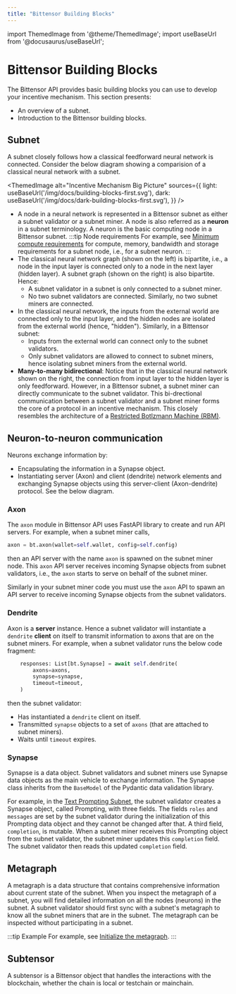 ```yaml
---
title: "Bittensor Building Blocks"
---
```


import ThemedImage from '@theme/ThemedImage';
import useBaseUrl from '@docusaurus/useBaseUrl';

# Bittensor Building Blocks

The Bittensor API provides basic building blocks you can use to develop your incentive mechanism. This section presents:
- An overview of a subnet.
- Introduction to the Bittensor building blocks. 

## Subnet

A subnet closely follows how a classical feedforward neural network is connected. Consider the below diagram showing a comparision of a classical neural network with a subnet.

<ThemedImage
alt="Incentive Mechanism Big Picture"
sources={{
    light: useBaseUrl('/img/docs/building-blocks-first.svg'),
    dark: useBaseUrl('/img/docs/dark-building-blocks-first.svg'),
  }}
/>

-  A node in a neural network is represented in a Bittensor subnet as either a subnet validator or a subnet miner. A node is also referred as a **neuron** in a subnet terminology. A neuron is the basic computing node in a Bittensor subnet. 
:::tip Node requirements 
For example, see [Minimum compute requirements](https://github.com/opentensor/bittensor-subnet-template/blob/main/min_compute.yml) for compute, memory, bandwidth and storage requirements for a subnet node, i.e., for a subnet neuron.
::: 
- The classical neural network graph (shown on the left) is bipartite, i.e., a node in the input layer is connected only to a node in the next layer (hidden layer). A subnet graph (shown on the right) is also bipartite. Hence:
  - A subnet validator in a subnet is only connected to a subnet miner. 
  - No two subnet validators are connected. Similarly, no two subnet miners are connected. 
- In the classical neural network, the inputs from the external world are connected only to the input layer, and the hidden nodes are isolated from the external world (hence, "hidden"). Similarly, in a Bittensor subnet:
  - Inputs from the external world can connect only to the subnet validators. 
  - Only subnet validators are allowed to connect to subnet miners, hence isolating subnet miners from the external world. 
- **Many-to-many bidirectional**: Notice that in the classical neural network shown on the right, the connection from input layer to the hidden layer is only feedforward. However, in a Bittensor subnet, a subnet miner can directly communicate to the subnet validator. This bi-drectional communication between a subnet validator and a subnet miner forms the core of a protocol in an incentive mechanism. This closely resembles the architecture of a [Restricted Botlzmann Machine (RBM)](https://en.wikipedia.org/wiki/Restricted_Boltzmann_machine).

## Neuron-to-neuron communication 

Neurons exchange information by:
- Encapsulating the information in a Synapse object.
- Instantiating server (Axon) and client (dendrite) network elements and exchanging Synapse objects using this server-client (Axon-dendrite) protocol. See the below diagram. 

<center>
<ThemedImage
alt="Incentive Mechanism Big Picture"
sources={{
    light: useBaseUrl('/img/docs/second-building-blocks.svg'),
    dark: useBaseUrl('/img/docs/dark-second-building-blocks.svg'),
  }}
/>
</center>

### Axon

The `axon` module in Bittensor API uses FastAPI library to create and run API servers. For example, when a subnet miner calls,
```python
axon = bt.axon(wallet=self.wallet, config=self.config)
```
then an API server with the name `axon` is spawned on the subnet miner node. This `axon` API server receives incoming Synapse objects from subnet validators, i.e., the `axon` starts to serve on behalf of the subnet miner.

Similarly in your subnet miner code you must use the `axon` API to spawn an API server to receive incoming Synapse objects from the subnet validators. 

### Dendrite

Axon is a **server** instance. Hence a subnet validator will instantiate a `dendrite` **client** on itself to transmit information to axons that are on the subnet miners. For example, when a subnet validator runs the below code fragment:

```python
    responses: List[bt.Synapse] = await self.dendrite(
        axons=axons,
        synapse=synapse,
        timeout=timeout,
    )
```

then the subnet validator:
- Has instantiated a `dendrite` client on itself.
- Transmitted `synapse` objects to a set of `axons` (that are attached to subnet miners).
- Waits until `timeout` expires.

### Synapse

Synapse is a data object. Subnet validators and subnet miners use Synapse data objects as the main vehicle to exchange information. The Synapse class inherits from the `BaseModel` of the Pydantic data validation library. 

For example, in the [Text Prompting Subnet](https://github.com/opentensor/text-prompting/blob/6c493cbce0c621e28ded203d947ce47a9ae062ea/prompting/protocol.py#L27), the subnet validator creates a Synapse object, called Prompting, with three fields. The fields `roles` and `messages` are set by the subnet validator during the initialization of this Prompting data object and they cannot be changed after that. A third field, `completion`, is mutable. When a subnet miner receives this Prompting object from the subnet validator, the subnet miner updates this `completion` field. The subnet validator then reads this updated `completion` field. 

## Metagraph

A metagraph is a data structure that contains comprehensive information about current state of the subnet. When you inspect the metagraph of a subnet, you will find detailed information on all the nodes (neurons) in the subnet. A subnet validator should first sync with a subnet's metagraph to know all the subnet miners that are in the subnet. The metagraph can be inspected without participating in a subnet.

:::tip Example 
For example, see [Initialize the metagraph](../subnets/code-walkthrough-text-prompting#initialize-the-metagraph).
:::  

## Subtensor

A subtensor is a Bittensor object that handles the interactions with the blockchain, whether the chain is local or testchain or mainchain. 
